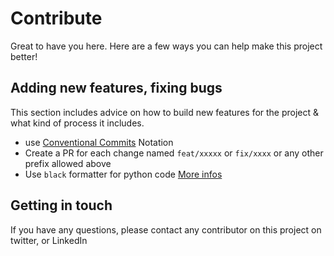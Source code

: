 # Contribute

Great to have you here. Here are a few ways you can help make this project better!

## Adding new features, fixing bugs

This section includes advice on how to build new features for the project & what kind of process it includes.

- use [Conventional Commits](https://www.conventionalcommits.org/en/v1.0.0/) Notation
- Create a PR for each change named `feat/xxxxx` or `fix/xxxx` or any other prefix allowed above
- Use `black` formatter for python code [More infos](https://github.com/psf/black)

## Getting in touch

If you have any questions, please contact any contributor on this project on twitter, or LinkedIn
